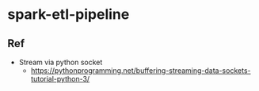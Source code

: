 # spark-etl-pipeline


## Ref 
- Stream via python socket 
	- https://pythonprogramming.net/buffering-streaming-data-sockets-tutorial-python-3/